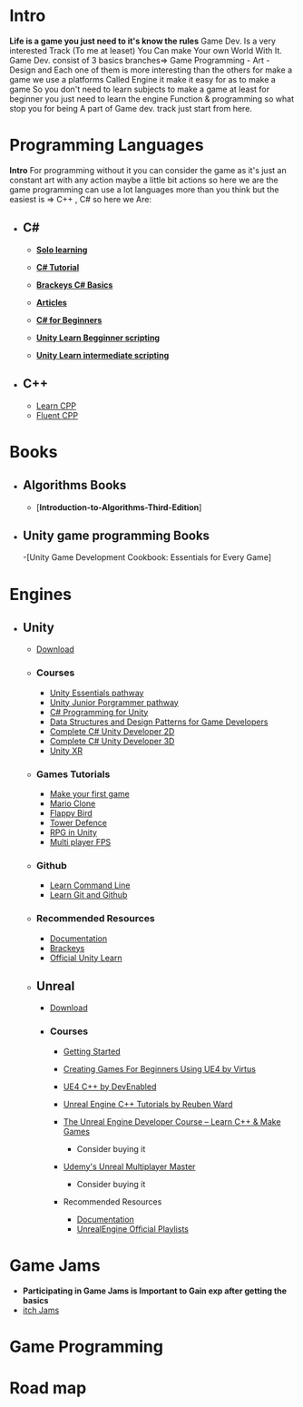 # **Intro**
**Life is a game you just need to it's know the rules**
Game Dev. Is a very interested Track (To me at leaset) You Can make Your own World With It. Game Dev. consist of 3 basics 
branches=> Game Programming - Art - Design and Each one of them is more interesting than the others for make a game we use 
a platforms Called Engine it make it easy for as to make a game So you don't need to learn subjects to make a game at least
for beginner you just need to learn the engine Function & programming so what stop you for being A part of Game dev. track
just start from here.


# Programming Languages
**Intro**
For programming without it you can consider the game as it's just an constant art with any action maybe a little bit actions
so here we are the game programming can use a lot languages more than you think but the easiest is => C++ , C# so here we Are:
 - ## C#
     - [**Solo learning**](https://www.sololearn.com/learn/courses/c-sharp-introduction/lesson/1987937027?p=1)
     - [**C# Tutorial**](https://csharp-video-tutorials.blogspot.com/p/free-c-video-tutorial-for-beginners.html)
     - [**Brackeys C# Basics**](https://www.youtube.com/watch?v=pSiIHe2uZ2w&list=PLPV2KyIb3jR6ZkG8gZwJYSjnXxmfPAl51)
     - [**Articles**](https://www.tutorialspoint.com/csharp/)
        
      - [**C# for Beginners**](https://www.youtube.com/watch?v=gfkTfcpWqAY&list=PLTjRvDozrdlz3_FPXwb6lX_HoGXa09Yef)
      - [**Unity Learn Begginner scripting**](https://learn.unity.com/course/beginner-scripting)
      - [**Unity Learn intermediate scripting**](https://learn.unity.com/project/intermediate-gameplay-scripting)
      
        
 - ## C++ 
     -  [Learn CPP](https://www.learncpp.com)
     -  [Fluent CPP](https://www.fluentcpp.com/dailycpp/)
 # Books
  - ## Algorithms Books
      - [**Introduction-to-Algorithms-Third-Edition**]
       
 - ## Unity game programming Books
      -[Unity Game Development Cookbook: Essentials for Every Game]

# Engines
 -  ## Unity 
     - [Download](https://store.unity.com/download)
     - ### Courses
       - [Unity Essentials pathway](https://learn.unity.com/pathway/unity-essentials)
       - [Unity Junior Porgrammer pathway](https://learn.unity.com/pathway/junior-programmer)
       - [C# Programming for Unity](https://www.coursera.org/specializations/programming-unity-game-development) 
       - [Data Structures and Design Patterns for Game Developers](https://www.coursera.org/learn/data-structures-design-patterns?)
       - [Complete C# Unity Developer 2D](https://www.udemy.com/course/unitycourse/)
       - [Complete C# Unity Developer 3D](https://www.udemy.com/course/unitycourse2/)
       - [Unity XR](https://www.coursera.org/specializations/unity-xr)
     - ### Games Tutorials
       - [Make your first game](http://bit.ly/HTMAVG)
       - [Mario Clone](https://youtube.com/playlist?list=PLiRrp7UEG13Zsh4-Ir54fFoF7ATm540SL)
       - [Flappy Bird](https://bit.ly/2Mvuedk)
       - [Tower Defence](https://www.youtube.com/playlist?list=PLPV2KyIb3jR4u5jX8za5iU1cqnQPmbzG0)
       - [RPG in Unity](https://www.youtube.com/watch?v=nu5nyrB9U_o&list=PLPV2KyIb3jR4KLGCCAciWQ5qHudKtYeP7)
       - [Multi player FPS](https://www.youtube.com/watch?v=UK57qdq_lak&list=PLPV2KyIb3jR5PhGqsO7G4PsbEC_Al-kPZ)
      - ### Github
           - [Learn Command Line](https://www.youtube.com/playlist?list=PLDoPjvoNmBAxzNO8ixW83Sf8FnLy_MkUT)
           - [Learn Git and Github](https://www.youtube.com/playlist?list=PLDoPjvoNmBAw4eOj58MZPakHjaO3frVMF)
     - ### Recommended Resources
         - [Documentation](https://docs.unity3d.com/Manual/index.html)
         - [Brackeys](https://www.youtube.com/user/Brackeys/playlists)
         - [Official Unity Learn](https://learn.unity.com/)


     - ## Unreal
         - [Download](https://www.unrealengine.com/en-US/download)
         - ### Courses
             - [Getting Started](https://www.raywenderlich.com/771-unreal-engine-4-tutorial-for-beginners-getting-started)
             - [Creating Games For Beginners Using UE4 by Virtus](https://www.youtube.com/playlist?list=PLL0cLF8gjBpqDdMoeid6Vl5roMl6xJQGC)
             - [UE4 C++ by DevEnabled](https://www.youtube.com/playlist?list=PL9z3tc0RL6Z4JJS__Bge8O2mLwKUaG1eU)
             - [Unreal Engine C++ Tutorials by Reuben Ward](https://www.youtube.com/playlist?list=PL3gCaTLUSAUsHG2BzsAs-HIeP08DyWtHh)
             - [The Unreal Engine Developer Course – Learn C++ & Make Games](https://ftuforum.com/the-unreal-engine-developer-course-learn-c-make-games-4/)
                 - Consider buying it
             - [Udemy's Unreal Multiplayer Master](https://www.udemy.com/course/unrealmultiplayer/)
                 - Consider buying it

             - Recommended Resources
                 - [Documentation](https://docs.unrealengine.com/en-US/index.html)
                 - [UnrealEngine Official Playlists](https://www.youtube.com/user/UnrealDevelopmentKit/search?query=tutorial)

# Game Jams 
 - **Participating in Game Jams is Important to Gain exp after getting the basics**
 - [itch Jams](https://itch.io/jams) 

# **Game Programming**
# **Road map**
